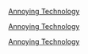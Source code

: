 
[Annoying Technology](https://annoying.technology/posts/b00dc0a202a00a14/)

[Annoying Technology](https://annoying.technology/posts/9ce31b2181b7ff77/)

[Annoying Technology](https://annoying.technology/posts/646486122330b2ef/)

